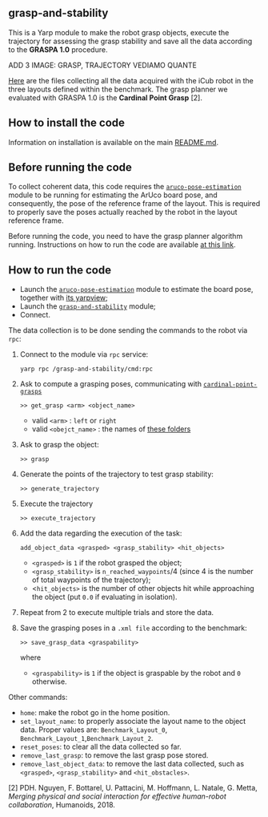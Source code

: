 ## grasp-and-stability

This is a Yarp module to make the robot grasp objects, execute the trajectory for assessing the grasp stability and save all the data
according to the **GRASPA 1.0** procedure.

ADD 3 IMAGE: GRASP, TRAJECTORY VEDIAMO QUANTE

[Here](https://github.com/robotology-playground/RAL-benchmark-test/tree/master/experiment_data/right_arm/grasps_data) are the files 
collecting all the data acquired with the iCub robot in the three layouts defined within the benchmark. The grasp planner we evaluated
with GRASPA 1.0 is the **Cardinal Point Grasp** [2].

## How to install the code
Information on installation is available on the main [README.md](https://github.com/robotology-playground/RAL-benchmark-test#how-to-compile-the-code).


## Before running the code
To collect coherent data, this code requires the [`aruco-pose-estimation`](https://github.com/robotology-playground/RAL-benchmark-test/tree/master/src/aruco-pose-estimation) module to be running for estimating the ArUco board pose, and consequently,
the pose of the reference frame of the layout.
This is required to properly save the poses actually reached by the robot in the layout reference frame.

Before running the code, you need to have the grasp planner algorithm running. Instructions on how to run the code are available [at this link](https://github.com/robotology/cardinal-points-grasp).

## How to run the code
- Launch the [`aruco-pose-estimation`](https://github.com/robotology-playground/RAL-benchmark-test/blob/master/app/data_collection.xml.template#L4) module to estimate the board pose, together with [its yarpview](https://github.com/robotology-playground/RAL-benchmark-test/blob/master/app/data_collection.xml.template#L40);
- Launch the [`grasp-and-stability`](https://github.com/robotology-playground/RAL-benchmark-test/blob/master/app/data_collection.xml.template#L24)
  module;
- Connect.

The data collection is to be done sending the commands to the robot via `rpc`:

1. Connect to the module via `rpc` service:
   ```
   yarp rpc /grasp-and-stability/cmd:rpc
   ```
2. Ask to compute a grasping poses, communicating with [`cardinal-point-grasps`](https://github.com/robotology/cardinal-points-grasp)
    ```
    >> get_grasp <arm> <object_name>
    ```
   
     - valid `<arm>` : `left` or `right`
     - valid `<obejct_name>` : the names of [these folders](https://github.com/fbottarel/RAL-benchmark-code/tree/master/data/objects/YCB)
      
3. Ask to grasp the object:
   ```
   >> grasp
   ```

4. Generate the points of the trajectory to test grasp stability:
   ```
   >> generate_trajectory
   ```
5. Execute the trajectory
   ```
   >> execute_trajectory
   ```
6. Add the data regarding the execution of the task:
   ```
   add_object_data <grasped> <grasp_stability> <hit_objects>
   ```
    - `<grasped>` is `1` if the robot grasped the object;
    - `<grasp_stability>` is `n_reached_waypoints`/4 (since 4 is the number of total waypoints of the trajectory);
    - <`hit_objects>` is the number of other objects hit while approaching the object (put `0.0` if evaluating in isolation).
    
7. Repeat from 2 to execute multiple trials and store the data.

8. Save the grasping poses in a `.xml file` according to the benchmark:
   ```
   >> save_grasp_data <graspability> 
   ```
    where
    - `<graspability>` is `1` if the object is graspable by the robot and `0` otherwise.


Other commands:
- `home`: make the robot go in the home position.
- `set_layout_name`: to properly associate the layout name to the object data. Proper values are:
`Benchmark_Layout_0`,  `Benchmark_Layout_1`,`Benchmark_Layout_2`.
- `reset_poses`: to clear all the data collected so far.
- `remove_last_grasp`: to remove the last grasp pose stored.
- `remove_last_object_data`: to remove the last data collected, such as `<grasped>`, `<grasp_stability>` and `<hit_obstacles>`.

[2] PDH. Nguyen, F. Bottarel, U. Pattacini, M. Hoffmann, L. Natale, G. Metta,
    _Merging physical and social interaction for effective human-robot collaboration_, 
    Humanoids, 2018.
